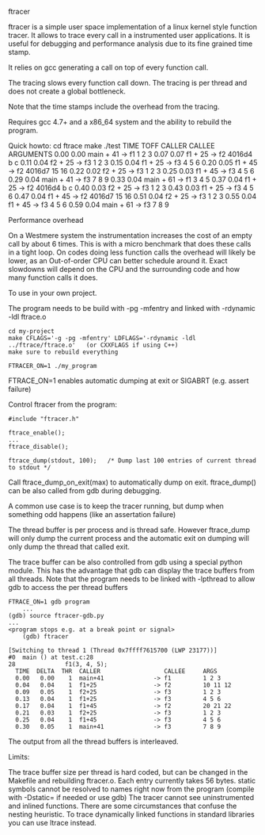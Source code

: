 ftracer

ftracer is a simple user space implementation of a linux kernel style function tracer.
It allows to trace every call in a instrumented user applications. It is useful
for debugging and performance analysis due to its fine grained time stamp.

It relies on gcc generating a call on top of every function call.

The tracing slows every function call down. The tracing is per thread and does
not create a global bottleneck.

Note that the time stamps include the overhead from the tracing.

Requires gcc 4.7+ and a x86_64 system and the ability to rebuild the program.

Quick howto:
     cd ftrace
     make
     ./test
     TIME      TOFF CALLER                       CALLEE               ARGUMENTS
     0.00      0.00 main + 41                 -> f1                   1 2 3
     0.07      0.07   f1 + 25                 -> f2                   4016d4 b c
     0.11      0.04     f2 + 25               -> f3                   1 2 3
     0.15      0.04   f1 + 25                 -> f3                   4 5 6
     0.20      0.05   f1 + 45                 -> f2                   4016d7 15 16
     0.22      0.02     f2 + 25               -> f3                   1 2 3
     0.25      0.03   f1 + 45                 -> f3                   4 5 6
     0.29      0.04 main + 41                 -> f3                   7 8 9
     0.33      0.04 main + 61                 -> f1                   3 4 5
     0.37      0.04   f1 + 25                 -> f2                   4016d4 b c
     0.40      0.03     f2 + 25               -> f3                   1 2 3
     0.43      0.03   f1 + 25                 -> f3                   4 5 6
     0.47      0.04   f1 + 45                 -> f2                   4016d7 15 16
     0.51      0.04     f2 + 25               -> f3                   1 2 3
     0.55      0.04   f1 + 45                 -> f3                   4 5 6
     0.59      0.04 main + 61                 -> f3                   7 8 9

Performance overhead

On a Westmere system the instrumentation increases the cost of an empty call by
about 6 times. This is with a micro benchmark that does these calls in a tight
loop. On codes doing less function calls the overhead will likely be lower,
as an Out-of-order CPU can better schedule around it.
Exact slowdowns will depend on the CPU and the surrounding code and how many
function calls it does.

To use in your own project. 

The program needs to be build with -pg -mfentry and linked with -rdynamic -ldl ftrace.o

	cd my-project
	make CFLAGS='-g -pg -mfentry' LDFLAGS='-rdynamic -ldl ../ftrace/ftrace.o'	(or CXXFLAGS if using C++)
	make sure to rebuild everything

	FTRACER_ON=1 ./my_program

FTRACE_ON=1 enables automatic dumping at exit or SIGABRT (e.g. assert failure)

Control ftracer from the program:

	#include "ftracer.h"

	ftrace_enable();
	...
	ftrace_disable();

	ftrace_dump(stdout, 100);	/* Dump last 100 entries of current thread to stdout */

Call ftrace_dump_on_exit(max) to automatically dump on exit. ftrace_dump() can be also 
called from gdb during debugging.

A common use case is to keep the tracer running, but dump when
something odd happens (like an assertation failure)

The thread buffer is per process and is thread safe. However
ftrace_dump will only dump the current process and the automatic exit
on dumping will only dump the thread that called exit.

The trace buffer can be also controlled from gdb using a special python module.
This has the advantage that gdb can display the trace buffers from all threads.
Note that the program needs to be linked with -lpthread to allow gdb to access
the per thread buffers

	FTRACE_ON=1 gdb program
        ...
	(gdb) source ftracer-gdb.py	
	...
	<program stops e.g. at a break point or signal>
        (gdb) ftracer

	[Switching to thread 1 (Thread 0x7ffff7615700 (LWP 23177))]
	#0  main () at test.c:28
	28              f1(3, 4, 5);
	  TIME  DELTA  THR  CALLER                  CALLEE     ARGS
	  0.00   0.00    1  main+41              -> f1         1 2 3
	  0.04   0.04    1  f1+25                -> f2         10 11 12
	  0.09   0.05    1  f2+25                -> f3         1 2 3
	  0.13   0.04    1  f1+25                -> f3         4 5 6
	  0.17   0.04    1  f1+45                -> f2         20 21 22
	  0.21   0.03    1  f2+25                -> f3         1 2 3
	  0.25   0.04    1  f1+45                -> f3         4 5 6
	  0.30   0.05    1  main+41              -> f3         7 8 9

The output from all the thread buffers is interleaved.

Limits:

The trace buffer size per thread is hard coded, but can be changed
in the Makefile and rebuilding ftracer.o. Each entry currently takes 56 bytes.
static symbols cannot be resolved to names right now from the program (compile with -Dstatic= if needed or use gdb)
The tracer cannot see uninstrumented and inlined functions.
There are some circumstances that confuse the nesting heuristic.
To trace dynamically linked functions in standard libraries you can use ltrace instead.


